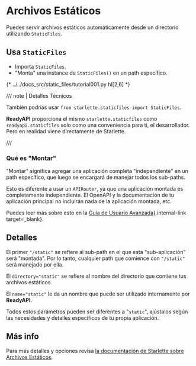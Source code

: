 # Archivos Estáticos

Puedes servir archivos estáticos automáticamente desde un directorio utilizando `StaticFiles`.

## Usa `StaticFiles`

* Importa `StaticFiles`.
* "Monta" una instance de `StaticFiles()` en un path específico.

{* ../../docs_src/static_files/tutorial001.py hl[2,6] *}

/// note | Detalles Técnicos

También podrías usar `from starlette.staticfiles import StaticFiles`.

**ReadyAPI** proporciona el mismo `starlette.staticfiles` como `readyapi.staticfiles` solo como una conveniencia para ti, el desarrollador. Pero en realidad viene directamente de Starlette.

///

### Qué es "Montar"

"Montar" significa agregar una aplicación completa "independiente" en un path específico, que luego se encargará de manejar todos los sub-paths.

Esto es diferente a usar un `APIRouter`, ya que una aplicación montada es completamente independiente. El OpenAPI y la documentación de tu aplicación principal no incluirán nada de la aplicación montada, etc.

Puedes leer más sobre esto en la [Guía de Usuario Avanzada](../advanced/index.md){.internal-link target=_blank}.

## Detalles

El primer `"/static"` se refiere al sub-path en el que esta "sub-aplicación" será "montada". Por lo tanto, cualquier path que comience con `"/static"` será manejado por ella.

El `directory="static"` se refiere al nombre del directorio que contiene tus archivos estáticos.

El `name="static"` le da un nombre que puede ser utilizado internamente por **ReadyAPI**.

Todos estos parámetros pueden ser diferentes a "`static`", ajústalos según las necesidades y detalles específicos de tu propia aplicación.

## Más info

Para más detalles y opciones revisa <a href="https://www.starlette.io/staticfiles/" class="external-link" target="_blank">la documentación de Starlette sobre Archivos Estáticos</a>.

